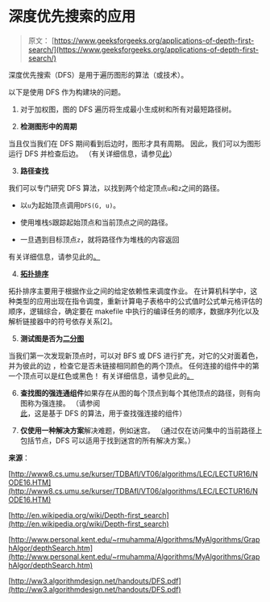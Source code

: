 # 深度优先搜索的应用

> 原文： [https://www.geeksforgeeks.org/applications-of-depth-first-search/](https://www.geeksforgeeks.org/applications-of-depth-first-search/)

深度优先搜索（DFS）是用于遍历图形的算法（或技术）。

以下是使用 DFS 作为构建块的问题。

1.  对于加权图，图的 DFS 遍历将生成最小生成树和所有对最短路径树。

2.  **检测图形中的周期**

当且仅当我们在 DFS 期间看到后边时，图形才具有周期。 因此，我们可以为图形运行 DFS 并检查后边。 （有关详细信息，请参见[此](http://people.csail.mit.edu/thies/6.046-web/recitation9.txt)）

3.  **路径查找**

我们可以专门研究 DFS 算法，以找到两个给定顶点`u`和`z`之间的路径。

+   以`u`为起始顶点调用`DFS(G, u)`。

+   使用堆栈`S`跟踪起始顶点和当前顶点之间的路径。

+   一旦遇到目标顶点`z`，就将路径作为堆栈的内容返回

有关详细信息，请参见此的[。](http://ww3.algorithmdesign.net/handouts/DFS.pdf)

4.  **[拓扑排序](https://www.geeksforgeeks.org/topological-sorting/)**

拓扑排序主要用于根据作业之间的给定依赖性来调度作业。 在计算机科学中，这种类型的应用出现在指令调度，重新计算电子表格中的公式值时公式单元格评估的顺序，逻辑综合，确定要在 makefile 中执行的编译任务的顺序，数据序列化以及解析链接器中的符号依存关系[2]。

5.  **测试图是否为[二分图](http://en.wikipedia.org/wiki/Bipartite_graph)**

当我们第一次发现新顶点时，可以对 BFS 或 DFS 进行扩充，对它的父对面着色，并为彼此的边 ，检查它是否未链接相同颜色的两个顶点。 任何连接的组件中的第一个顶点可以是红色或黑色！ 有关详细信息，请参见此的[。](http://www8.cs.umu.se/kurser/TDBAfl/VT06/algorithms/LEC/LECTUR16/NODE16.HTM)

6.  **查找图的强连通组件**如果存在从图的每个顶点到每个其他顶点的路径，则有向图称为强连接。 （请参阅[此](https://www.geeksforgeeks.org/strongly-connected-components/)，这是基于 DFS 的算法，用于查找强连接的组件）

7.  **仅使用一种解决方案**解决难题，例如迷宫。 （通过仅在访问集中的当前路径上包括节点，DFS 可以适用于找到迷宫的所有解决方案。）

**来源**：

[http://www8.cs.umu.se/kurser/TDBAfl/VT06/algorithms/LEC/LECTUR16/NODE16.HTM](http://www8.cs.umu.se/kurser/TDBAfl/VT06/algorithms/LEC/LECTUR16/NODE16.HTM)

[http://en.wikipedia.org/wiki/Depth-first_search](http://en.wikipedia.org/wiki/Depth-first_search)

[http://www.personal.kent.edu/~rmuhamma/Algorithms/MyAlgorithms/GraphAlgor/depthSearch.htm](http://www.personal.kent.edu/~rmuhamma/Algorithms/MyAlgorithms/GraphAlgor/depthSearch.htm)

[http://ww3.algorithmdesign.net/handouts/DFS.pdf](http://ww3.algorithmdesign.net/handouts/DFS.pdf)

